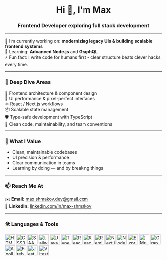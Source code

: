 <h1 align="center">Hi 👋, I'm Max</h1>
<h3 align="center">Frontend Developer exploring full stack development</h3>

---

🔭 I’m currently working on: **modernizing legacy UIs & building scalable frontend systems**  
🌱 Learning: **Advanced Node.js** and **GraphQL**<br>
⚡ Fun fact: I write code for humans first - clear structure beats clever hacks every time.

---

### 💬 Deep Dive Areas

🧩 Frontend architecture & component design  
🎯 UI performance & pixel-perfect interfaces  
⚛️ React / Next.js workflows  
📦 Scalable state management  
🛡️ Type-safe development with TypeScript  
🧼 Clean code, maintainability, and team conventions

---

### 🧠 What I Value

- Clean, maintainable codebases
- UI precision & performance
- Clear communication in teams
- Learning by doing — and by breaking things

---

### 📫 Reach Me At

✉️ **Email:** max.shmakov.dev@gmail.com  
🔗 **LinkedIn:** [linkedin.com/in/max-shmakov](https://www.linkedin.com/in/max-shmakov/)

---

### 🛠️ Languages & Tools

<p align="left">
  <img width="32" height="32" src="https://cdn.jsdelivr.net/gh/devicons/devicon@latest/icons/html5/html5-original.svg" alt="HTML5"/>
  <img width="32" height="32" src="https://cdn.jsdelivr.net/gh/devicons/devicon@latest/icons/css3/css3-original.svg" alt="CSS3"/>
  <img width="32" height="32" src="https://cdn.jsdelivr.net/gh/devicons/devicon@latest/icons/sass/sass-original.svg" alt="SAAS"/>
  <img width="32" height="32" src="https://cdn.jsdelivr.net/gh/devicons/devicon@latest/icons/tailwindcss/tailwindcss-original.svg" alt="tailwindcss"/>
  <img width="32" height="32" src="https://cdn.jsdelivr.net/gh/devicons/devicon@latest/icons/javascript/javascript-original.svg" alt="JavaScript"/>
  <img width="32" height="32" src="https://cdn.jsdelivr.net/gh/devicons/devicon@latest/icons/typescript/typescript-original.svg" alt="TypeScript"/>
  <img width="32" height="32" src="https://cdn.jsdelivr.net/gh/devicons/devicon@latest/icons/react/react-original.svg" alt="React"/>
  <img width="32" height="32" src="https://cdn.jsdelivr.net/gh/devicons/devicon@latest/icons/reactrouter/reactrouter-original.svg" alt="React Router"/>
  <img width="32" height="32" src="https://cdn.jsdelivr.net/gh/devicons/devicon@latest/icons/remix/remix-original.svg" alt="Remix"/>
  <img width="32" height="32" src="https://cdn.jsdelivr.net/gh/devicons/devicon@latest/icons/nextjs/nextjs-original.svg" alt="Next.js"/>
  <img width="32" height="32" src="https://cdn.jsdelivr.net/gh/devicons/devicon@latest/icons/nodejs/nodejs-original.svg"" alt="Node.js"/>
  <img width="32" height="32" src="https://cdn.jsdelivr.net/gh/devicons/devicon@latest/icons/express/express-original.svg" alt="Express"/>
  <img width="32" height="32" src="https://cdn.jsdelivr.net/gh/devicons/devicon@latest/icons/mongodb/mongodb-original.svg" alt="MongoDB"/>
  <img width="32" height="32" src="https://cdn.jsdelivr.net/gh/devicons/devicon@latest/icons/graphql/graphql-plain.svg" alt="GraphQL"/>
  <img width="32" height="32" src="https://cdn.jsdelivr.net/gh/devicons/devicon@latest/icons/apollographql/apollographql-original.svg" alt="Apollographql"/>
  <img width="32" height="32" src="https://cdn.jsdelivr.net/gh/devicons/devicon@latest/icons/firebase/firebase-original.svg" alt="Firebase"/>
  <img width="32" height="32" src="https://cdn.jsdelivr.net/gh/devicons/devicon@latest/icons/jest/jest-plain.svg" alt="Jest"/>
  <img width="32" height="32" src="https://cdn.jsdelivr.net/gh/devicons/devicon@latest/icons/vitest/vitest-original.svg" alt="Vitest"/>
</p>
